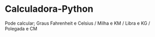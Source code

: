 # Calculadora-Python
Pode calcular; Graus Fahrenheit e Celsius / Milha e KM / Libra e KG / Polegada e CM
